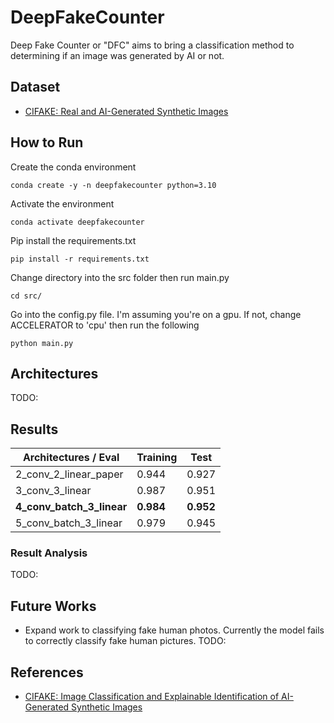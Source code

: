 # DeepFakeCounter
Deep Fake Counter or "DFC" aims to bring a classification method to determining if an image was generated by AI or not.

## Dataset
- [CIFAKE: Real and AI-Generated Synthetic Images](https://www.kaggle.com/datasets/birdy654/cifake-real-and-ai-generated-synthetic-images)

## How to Run
Create the conda environment
```
conda create -y -n deepfakecounter python=3.10
```

Activate the environment
```
conda activate deepfakecounter
```

Pip install the requirements.txt
```
pip install -r requirements.txt
```

Change directory into the src folder then run main.py
```
cd src/
```

Go into the config.py file. I'm assuming you're on a gpu. If not, change ACCELERATOR to 'cpu' then run the following

```
python main.py
```

## Architectures
TODO:

## Results
| Architectures / Eval  | Training | Test  |
|-----------------------|----------|-------|
| 2_conv_2_linear_paper | 0.944    | 0.927 |
| 3_conv_3_linear       | 0.987    | 0.951 |
| <b>4_conv_batch_3_linear </b> | <b>0.984</b>    | <b>0.952</b> |
| 5_conv_batch_3_linear | 0.979    | 0.945 |

### Result Analysis
TODO:

## Future Works
- Expand work to classifying fake human photos. Currently the model fails to correctly classify fake human pictures.
TODO:

## References
- [CIFAKE: Image Classification and Explainable Identification of AI-Generated Synthetic Images](https://arxiv.org/abs/2303.14126)